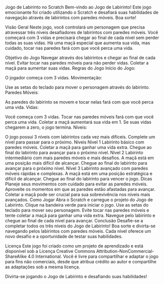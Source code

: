 Jogo de Labirinto no Scratch
Bem-vindo ao Jogo de Labirinto! Este jogo emocionante foi criado utilizando o Scratch e desafiará suas habilidades de navegação através de labirintos com paredes móveis. Boa sorte!

Visão Geral
Neste jogo, você controlará um personagem que precisa atravessar três níveis desafiadores de labirintos com paredes móveis. Você começará com 3 vidas e precisará chegar ao final de cada nível sem perder todas as suas vidas. Há uma maçã especial que aumenta sua vida, mas cuidado, tocar nas paredes fará com que você perca uma vida.

Objetivo do Jogo
Navegar através dos labirintos e chegar ao final de cada nível.
Evitar tocar nas paredes móveis para não perder vidas.
Coletar a maçã para aumentar suas vidas.
Regras do Jogo
Início do Jogo:

O jogador começa com 3 vidas.
Movimentação:

Use as setas do teclado para mover o personagem através do labirinto.
Paredes Móveis:

As paredes do labirinto se movem e tocar nelas fará com que você perca uma vida.
Vidas:

Você começa com 3 vidas.
Tocar nas paredes móveis fará com que você perca uma vida.
Coletar a maçã aumentará sua vida em 1.
Se suas vidas chegarem a zero, o jogo termina.
Níveis:

O jogo possui 3 níveis com labirintos cada vez mais difíceis.
Complete um nível para passar para o próximo.
Níveis
Nível 1
Labirinto básico com paredes móveis.
Coletar a maçã para ganhar uma vida extra.
Chegue ao final do labirinto para avançar para o próximo nível.
Nível 2
Labirinto intermediário com mais paredes móveis e mais desafios.
A maçã está em uma posição mais difícil de alcançar.
Chegue ao final do labirinto para avançar para o próximo nível.
Nível 3
Labirinto avançado com paredes móveis rápidas e complexas.
A maçã está em uma posição estratégica e difícil de alcançar.
Chegue ao final do labirinto para vencer o jogo.
Dicas
Planeje seus movimentos com cuidado para evitar as paredes móveis.
Aproveite os momentos em que as paredes estão afastadas para avançar.
Coletar a maçã pode ser crucial para sua sobrevivência nos níveis mais avançados.
Como Jogar
Abra o Scratch e carregue o projeto do Jogo de Labirinto.
Clique na bandeira verde para iniciar o jogo.
Use as setas do teclado para mover seu personagem.
Evite tocar nas paredes móveis e tente coletar a maçã para ganhar uma vida extra.
Navegue pelo labirinto e chegue ao final de cada nível para avançar.
Conclusão
Desafie-se a completar todos os três níveis do Jogo de Labirinto! Boa sorte e divirta-se navegando pelos labirintos com paredes móveis. Cada nível oferece um novo desafio e a oportunidade de testar suas habilidades.

Licença
Este jogo foi criado como um projeto de aprendizado e está disponível sob a Licença Creative Commons Attribution-NonCommercial-ShareAlike 4.0 International. Você é livre para compartilhar e adaptar o jogo para fins não comerciais, desde que atribua crédito ao autor e compartilhe as adaptações sob a mesma licença.

Divirta-se jogando o Jogo de Labirinto e desafiando suas habilidades!
